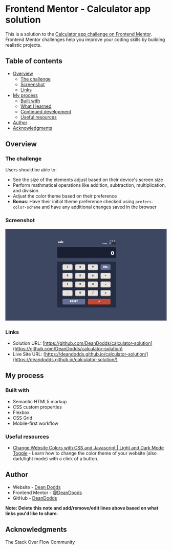# Frontend Mentor - Calculator app solution

This is a solution to the [Calculator app challenge on Frontend Mentor](https://www.frontendmentor.io/challenges/calculator-app-9lteq5N29). Frontend Mentor challenges help you improve your coding skills by building realistic projects. 

## Table of contents

- [Overview](#overview)
  - [The challenge](#the-challenge)
  - [Screenshot](#screenshot)
  - [Links](#links)
- [My process](#my-process)
  - [Built with](#built-with)
  - [What I learned](#what-i-learned)
  - [Continued development](#continued-development)
  - [Useful resources](#useful-resources)
- [Author](#author)
- [Acknowledgments](#acknowledgments)


## Overview

### The challenge

Users should be able to:

- See the size of the elements adjust based on their device's screen size
- Perform mathmatical operations like addition, subtraction, multiplication, and division
- Adjust the color theme based on their preference
- **Bonus**: Have their initial theme preference checked using `prefers-color-scheme` and have any additional changes saved in the browser

### Screenshot

![](assets/images/screenshot.png)

### Links

- Solution URL: [https://github.com/DeanDodds/calculator-solution](https://github.com/DeanDodds/calculator-solution)
- Live Site URL: [https://deandodds.github.io/calculator-solution/](https://deandodds.github.io/calculator-solution/)

## My process

### Built with

- Semantic HTML5 markup
- CSS custom properties
- Flexbox
- CSS Grid
- Mobile-first workflow

### Useful resources

- [Change Website Colors with CSS and Javascript | Light and Dark Mode Toggle](https://www.youtube.com/watch?v=3Kterjsc74s) - Learn how to change the color theme of your website (also dark/light mode) with a click of a button.

## Author

- Website - [Dean Dodds](https://deandoddsdevelopment.000webhostapp.com/)
- Frontend Mentor - [@DeanDoods](https://www.frontendmentor.io/profile/DeanDodds)
- GitHub - [DeanDodds](https://www.twitter.com/yourusername)

**Note: Delete this note and add/remove/edit lines above based on what links you'd like to share.**

## Acknowledgments

The Stack Over Flow Community 



